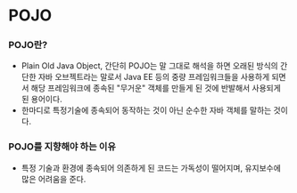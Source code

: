 # POJO

### POJO란?
- Plain Old Java Object, 간단히 POJO는 말 그대로 해석을 하면 오래된 방식의 간단한 자바 오브젝트라는 말로서 
Java EE 등의 중량 프레임워크들을 사용하게 되면서 해당 프레임워크에 종속된 "무거운" 객체를 만들게 된 것에 반발해서 사용되게 된 용어이다. 
- 한마디로 특정기술에 종속되어 동작하는 것이 아닌 순수한 자바 객체를 말하는 것이다.

### POJO를 지향해야 하는 이유
- 특정 기술과 환경에 종속되어 의존하게 된 코드는 가독성이 떨어지며, 유지보수에 많은 어려움을 준다.
